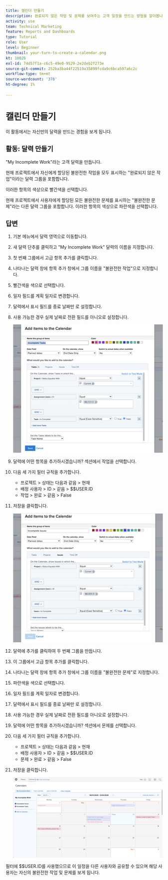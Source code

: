 ```yaml
---
title: 캘린더 만들기
description: 완료되지 않은 작업 및 문제를 보여주는 고객 일정을 만드는 방법을 알아봅니다.
activity: use
team: Technical Marketing
feature: Reports and Dashboards
type: Tutorial
role: User
level: Beginner
thumbnail: your-turn-to-create-a-calendar.png
kt: 10026
exl-id: 74d57f1a-c6c5-49e0-9529-2e2deb2f273e
source-git-commit: 252ba3ba44f22519a35899fcda9c6bca597a6c2c
workflow-type: tm+mt
source-wordcount: '378'
ht-degree: 1%

---
```


# 캘린더 만들기

이 활동에서는 자신만의 달력을 만드는 경험을 보게 됩니다.

## 활동: 달력 만들기

&quot;My Incomplete Work&quot;라는 고객 달력을 만듭니다.

현재 프로젝트에서 자신에게 할당된 불완전한 작업을 모두 표시하는 &quot;완료되지 않은 작업&quot;이라는 달력 그룹을 포함합니다.

이러한 항목의 색상으로 빨간색을 선택합니다.

현재 프로젝트에서 사용자에게 할당된 모든 불완전한 문제를 표시하는 &quot;불완전한 문제&quot;라는 다른 달력 그룹을 포함합니다. 이러한 항목의 색상으로 파란색을 선택합니다.

## 답변

1. 기본 메뉴에서 달력 영역으로 이동합니다.
1. 새 달력 단추를 클릭하고 &quot;My Incomplete Work&quot; 달력의 이름을 지정합니다.
1. 첫 번째 그룹에서 고급 항목 추가를 클릭합니다.
1. 나타나는 달력 창에 항목 추가 창에서 그룹 이름을 &quot;불완전한 작업&quot;으로 지정합니다.
1. 빨간색을 색으로 선택합니다.
1. 일자 필드를 계획 일자로 변경합니다.
1. 달력에서 표시 필드를 종료 날짜만 로 설정합니다.
1. 사용 가능한 경우 실제 날짜로 전환 필드를 아니오로 설정합니다.

   ![달력에 항목을 추가할 화면의 이미지입니다](assets/calendar-activity-1.png)

1. 달력에 어떤 항목을 추가하시겠습니까? 섹션에서 작업을 선택합니다.
1. 다음 세 가지 필터 규칙을 추가합니다.

   * 프로젝트 > 상태는 다음과 같음 > 현재
   * 배정 사용자 > ID > 같음 > $$USER.ID
   * 작업 > 완료 > 같음 > False

1. 저장을 클릭합니다.

   ![달력에 항목을 추가할 화면의 이미지입니다](assets/calendar-activity-2.png)

1. 달력에 추가를 클릭하여 두 번째 그룹을 만듭니다.
1. 이 그룹에서 고급 항목 추가를 클릭합니다.
1. 나타나는 달력 창에 항목 추가 창에서 그룹 이름을 &quot;불완전한 문제&quot;로 지정합니다.
1. 파란색을 색으로 선택합니다.
1. 일자 필드를 계획 일자로 변경합니다.
1. 달력에서 표시 필드를 종료 날짜만 로 설정합니다.
1. 사용 가능한 경우 실제 날짜로 전환 필드를 아니오로 설정합니다.
1. 달력에 어떤 항목을 추가하시겠습니까? 섹션에서 문제를 선택합니다.
1. 다음 세 가지 필터 규칙을 추가합니다.

   * 프로젝트 > 상태는 다음과 같음 > 현재
   * 배정 사용자 > ID > 같음 > $$USER.ID
   * 문제 > 완료 > 같음 > False

1. 저장을 클릭합니다.

   ![달력에 항목을 추가할 화면의 이미지입니다](assets/calendar-activity-3.png)

필터에 $$USER.ID를 사용했으므로 이 일정을 다른 사용자와 공유할 수 있으며 해당 사용자는 자신의 불완전한 작업 및 문제를 보게 됩니다.
